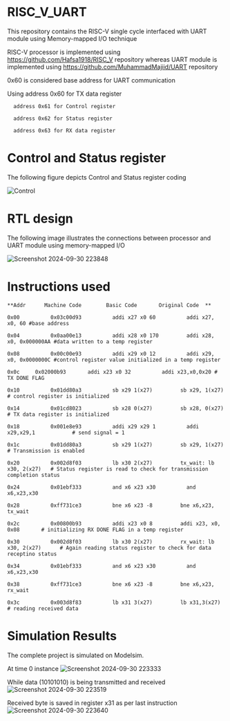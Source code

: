 # RISC_V_UART

This repository contains the RISC-V single cycle interfaced with UART module using Memory-mapped I/O technique

RISC-V processor is implemented using https://github.com/Hafsa1918/RISC_V repository whereas UART module is implemented using https://github.com/MuhammadMajiid/UART repository

0x60 is considered base address for UART communication 

Using address 0x60 for TX data register

      address 0x61 for Control register
      
      address 0x62 for Status register
      
      address 0x63 for RX data register

# Control and Status register
The following figure depicts Control and Status register coding

![Control](https://github.com/user-attachments/assets/33e9dd96-ea69-43a5-8f2c-abe91ff4cb10)



# RTL design
The following image illustrates the connections between processor and UART module using memory-mapped I/O

![Screenshot 2024-09-30 223848](https://github.com/user-attachments/assets/ca77b327-3606-41c0-a90a-f7bb4cae76b1)


# Instructions used

    **Addr	    Machine Code	    Basic Code	     Original Code	**

    0x00	      0x03c00d93	      addi x27 x0 60	      addi x27, x0, 60 #base address

    0x04	      0x0aa00e13	      addi x28 x0 170	      addi x28, x0, 0x000000AA #data written to a temp register

    0x08	      0x00c00e93	      addi x29 x0 12    	  addi x29, x0, 0x0000000C #control register value initialized in a temp register

    0x0c     0x02000b93    	  addi x23 x0 32    	  addi x23,x0,0x20 # TX DONE FLAG 

    0x10	      0x01dd80a3    	  sb x29 1(x27)	        sb x29, 1(x27)         # control register is initialized

    0x14	      0x01cd8023	      sb x28 0(x27)	        sb x28, 0(x27)         # TX data register is initialized

    0x18	      0x001e8e93    	  addi x29 x29 1    	  addi x29,x29,1            # send signal = 1

    0x1c	      0x01dd80a3	      sb x29 1(x27)    	    sb x29, 1(x27)          # Transmission is enabled

    0x20	      0x002d8f03    	  lb x30 2(x27)	        tx_wait: lb x30, 2(x27)   # Status register is read to check for transmission completion status

    0x24	      0x01ebf333	      and x6 x23 x30    	  and x6,x23,x30

    0x28	      0xff731ce3    	  bne x6 x23 -8	        bne x6,x23, tx_wait      

    0x2c	      0x00800b93	      addi x23 x0 8	        addi x23, x0, 0x08       # initializing RX DONE FLAG in a temp register

    0x30	      0x002d8f03	      lb x30 2(x27)	        rx_wait: lb x30, 2(x27)      # Again reading status register to check for data receptino status

    0x34	      0x01ebf333    	  and x6 x23 x30    	  and x6,x23,x30

    0x38	      0xff731ce3	      bne x6 x23 -8	        bne x6,x23, rx_wait

    0x3c	      0x003d8f83	      lb x31 3(x27)	        lb x31,3(x27)                # reading received data


# Simulation Results

The complete project is simulated on Modelsim.

At time 0 instance
![Screenshot 2024-09-30 223333](https://github.com/user-attachments/assets/5d7ebabd-8f1f-4f23-ac17-d698ce60b076)


While data (10101010) is being transmitted and received
![Screenshot 2024-09-30 223519](https://github.com/user-attachments/assets/3838ec3c-cb2f-4f37-a10a-b2978b1e9aef)


Received byte is saved in register x31 as per last instruction
![Screenshot 2024-09-30 223640](https://github.com/user-attachments/assets/1986dcc8-0e8d-4ca6-a6ac-c7c00911a119)


